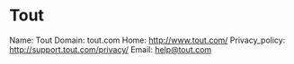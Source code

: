 
# Tout

Name: Tout
Domain: tout.com
Home: http://www.tout.com/
Privacy_policy: http://support.tout.com/privacy/
Email: help@tout.com
